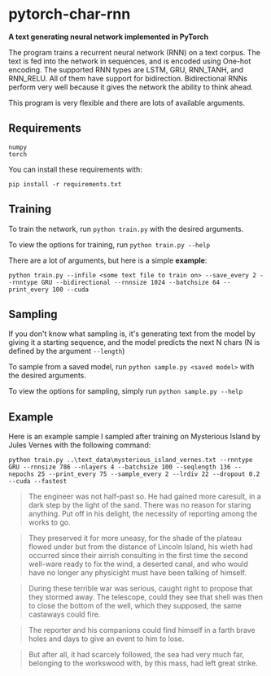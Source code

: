 # pytorch-char-rnn
**A text generating neural network implemented in PyTorch**

The program trains a recurrent neural network (RNN) on a text corpus. The text is fed into the network in sequences, and is encoded using One-hot encoding. 
The supported RNN types are LSTM, GRU, RNN_TANH, and RNN_RELU. All of them have support for bidirection.
Bidirectional RNNs perform very well because it gives the network the ability to think ahead.

This program is very flexible and there are lots of available arguments.


## Requirements
```
numpy
torch
```
You can install these requirements with:
```
pip install -r requirements.txt
```

## Training
To train the network, run ```python train.py``` with the desired arguments.

To view the options for training, run ```python train.py --help```

There are a lot of arguments, but here is a simple **example**:

```python train.py --infile <some text file to train on> --save_every 2 --rnntype GRU --bidirectional --rnnsize 1024 --batchsize 64 --print_every 100 --cuda```

## Sampling
If you don't know what sampling is, it's generating text from the model by giving it a starting sequence, and the model predicts the next N chars (N is defined by the argument ```--length```)

To sample from a saved model, run ```python sample.py <saved model>``` with the desired arguments.

To view the options for sampling, simply run ```python sample.py --help```

## Example
Here is an example sample I sampled after training on Mysterious Island by Jules Vernes with the following command:

```python train.py ..\text_data\mysterious_island_vernes.txt --rnntype GRU --rnnsize 786 --nlayers 4 --batchsize 100 --seqlength 136 --nepochs 25 --print_every 75 --sample_every 2 --lrdiv 22 --dropout 0.2 --cuda --fastest```

> The engineer was not half-past
so. He had gained more caresult, in a dark step by the light of the
sand. There was no reason for staring anything. Put off in his
delight, the necessity of reporting among the works to go.

> They preserved it for more uneasy, for the shade of the plateau
flowed under but from the distance of Lincoln Island, his wieth
had occurred since their airrish consulting in the first time the second
well-ware ready to fix the wind, a deserted canal, and who would have no longer
any physicight must have been talking of himself.

> During these terrible war was serious, caught right to propose that
they stormed away. The telescope, could they see that shell was then to
close the bottom of the well, which they supposed, the same castaways
could fire.

> The reporter and his companions could find himself in a farth brave
holes and days to give an event to him to lose.

> But after all, it had scarcely followed, the sea had very much far, belonging to
the workswood with, by this mass, had left great strike.
